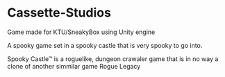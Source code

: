 # Cassette-Studios
Game made for KTU/SneakyBox using Unity engine

A spooky game set in a spooky castle that is very spooky to go into.

Spooky Castle™ is a roguelike, dungeon crawaler game that is in no way a clone of another simmilar game Rogue Legacy
